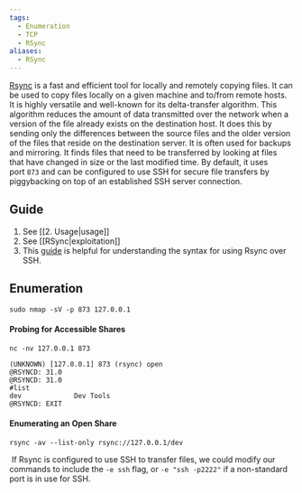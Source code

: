 ```yaml
---
tags:
  - Enumeration
  - TCP
  - RSync
aliases:
  - RSync
---
```

[Rsync](https://linux.die.net/man/1/rsync) is a fast and efficient tool for locally and remotely copying files. It can be used to copy files locally on a given machine and to/from remote hosts. It is highly versatile and well-known for its delta-transfer algorithm. This algorithm reduces the amount of data transmitted over the network when a version of the file already exists on the destination host. It does this by sending only the differences between the source files and the older version of the files that reside on the destination server. It is often used for backups and mirroring. It finds files that need to be transferred by looking at files that have changed in size or the last modified time. By default, it uses port `873` and can be configured to use SSH for secure file transfers by piggybacking on top of an established SSH server connection.


## Guide 

1. See [[2. Usage|usage]]
2. See [[RSync|exploitation]]
3. This [guide](https://phoenixnap.com/kb/how-to-rsync-over-ssh) is helpful for understanding the syntax for using Rsync over SSH.

## Enumeration

```shell-session
sudo nmap -sV -p 873 127.0.0.1
```

#### Probing for Accessible Shares

```shell-session
nc -nv 127.0.0.1 873

(UNKNOWN) [127.0.0.1] 873 (rsync) open
@RSYNCD: 31.0
@RSYNCD: 31.0
#list
dev            	Dev Tools
@RSYNCD: EXIT
```

#### Enumerating an Open Share

```shell-session
rsync -av --list-only rsync://127.0.0.1/dev
```

 If Rsync is configured to use SSH to transfer files, we could modify our commands to include the `-e ssh` flag, or `-e "ssh -p2222"` if a non-standard port is in use for SSH. 